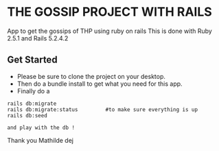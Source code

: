 # THE GOSSIP PROJECT WITH RAILS

App to get the gossips of THP using ruby on rails
This is done with Ruby 2.5.1 and Rails 5.2.4.2

## Get Started

* Please be sure to clone the project on your desktop.
* Then do a bundle install to get what you need for this app.
* Finally do a 
``` 
rails db:migrate
rails db:migrate:status         #to make sure everything is up
rails db:seed

and play with the db !
```
Thank you
Mathilde dej
